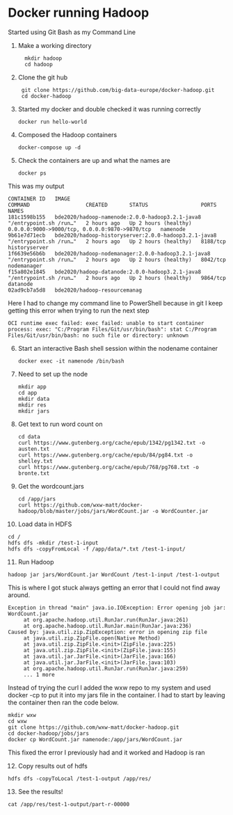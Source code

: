 # Docker running Hadoop

Started using Git Bash as my Command Line

1. Make a working directory
   ```
     mkdir hadoop
     cd hadoop 
   ```

2. Clone the git hub
   ```
    git clone https://github.com/big-data-europe/docker-hadoop.git
    cd docker-hadoop
   ```
   
3. Started my docker and double checked it was running correctly
   ```
   docker run hello-world 
   ```
   
4. Composed the Hadoop containers 
   ```
   docker-compose up -d
   ```

5. Check the containers are up and what the names are
   ```
   docker ps
   ```
This was my output
   
   ```
   CONTAINER ID   IMAGE                                                    COMMAND                  CREATED       STATUS                 PORTS                                            NAMES
   181c1598b155   bde2020/hadoop-namenode:2.0.0-hadoop3.2.1-java8          "/entrypoint.sh /run…"   2 hours ago   Up 2 hours (healthy)   0.0.0.0:9000->9000/tcp, 0.0.0.0:9870->9870/tcp   namenode
   9b61e7d71ecb   bde2020/hadoop-historyserver:2.0.0-hadoop3.2.1-java8     "/entrypoint.sh /run…"   2 hours ago   Up 2 hours (healthy)   8188/tcp                                         historyserver
   1f6639e56b6b   bde2020/hadoop-nodemanager:2.0.0-hadoop3.2.1-java8       "/entrypoint.sh /run…"   2 hours ago   Up 2 hours (healthy)   8042/tcp                                         nodemanager
   f15a802e1845   bde2020/hadoop-datanode:2.0.0-hadoop3.2.1-java8          "/entrypoint.sh /run…"   2 hours ago   Up 2 hours (healthy)   9864/tcp                                         datanode
   02ad9cb7a5d8   bde2020/hadoop-resourcemanag
   ```
Here I had to change my command line to PowerShell because in git I keep getting this error when trying to run the next step
   ```
   OCI runtime exec failed: exec failed: unable to start container process: exec: "C:/Program Files/Git/usr/bin/bash": stat C:/Program Files/Git/usr/bin/bash: no such file or directory: unknown
   ```
6. Start an interactive Bash shell session within the nodename container

   ```
   docker exec -it namenode /bin/bash
   ```

7. Need to set up the node

   ```
   mkdir app
   cd app
   mkdir data
   mkdir res
   mkdir jars
   ```

8. Get text to run word count on

   ```
   cd data
   curl https://www.gutenberg.org/cache/epub/1342/pg1342.txt -o austen.txt
   curl https://www.gutenberg.org/cache/epub/84/pg84.txt -o shelley.txt
   curl https://www.gutenberg.org/cache/epub/768/pg768.txt -o bronte.txt
   ```

9. Get the wordcount.jars

   ```
   cd /app/jars
   curl https://github.com/wxw-matt/docker-hadoop/blob/master/jobs/jars/WordCount.jar -o WordCounter.jar
   ```
   
10. Load data in HDFS

   ```
   cd /
   hdfs dfs -mkdir /test-1-input
   hdfs dfs -copyFromLocal -f /app/data/*.txt /test-1-input/
   ```
11. Run Hadoop

   ```
   hadoop jar jars/WordCount.jar WordCount /test-1-input /test-1-output
   ```

This is where I got stuck always getting an error that I could not find away around.
   ```
   Exception in thread "main" java.io.IOException: Error opening job jar: WordCount.jar
        at org.apache.hadoop.util.RunJar.run(RunJar.java:261)
        at org.apache.hadoop.util.RunJar.main(RunJar.java:236)
Caused by: java.util.zip.ZipException: error in opening zip file
        at java.util.zip.ZipFile.open(Native Method)
        at java.util.zip.ZipFile.<init>(ZipFile.java:225)
        at java.util.zip.ZipFile.<init>(ZipFile.java:155)
        at java.util.jar.JarFile.<init>(JarFile.java:166)
        at java.util.jar.JarFile.<init>(JarFile.java:103)
        at org.apache.hadoop.util.RunJar.run(RunJar.java:259)
        ... 1 more
   ```

Instead of trying the curl I added the wxw repo to my system and used docker -cp to put it into my jars file in the container.
I had to start by leaving the container then ran the code below.

   ```
   mkdir wxw
   cd wxw
   git clone https://github.com/wxw-matt/docker-hadoop.git
   cd docker-hadoop/jobs/jars
   docker cp WordCount.jar namenode:/app/jars/WordCount.jar
   ```
This fixed the error I previously had and it worked and Hadoop is ran 

12. Copy results out of hdfs

   ```
   hdfs dfs -copyToLocal /test-1-output /app/res/
   ```

13. See the results!

   ```
   cat /app/res/test-1-output/part-r-00000
   ```
